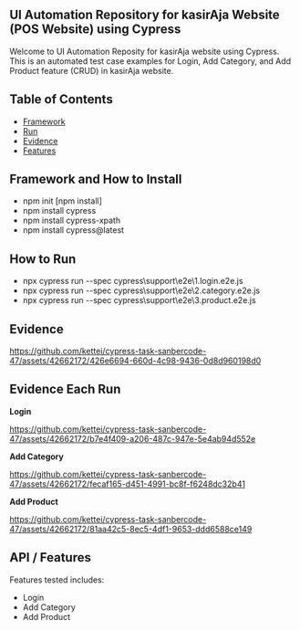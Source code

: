 
## UI Automation Repository for kasirAja Website (POS Website) using Cypress
Welcome to UI Automation Reposity for kasirAja website using Cypress.  This is an automated test case examples for Login, Add Category, and Add Product feature (CRUD) in kasirAja website. 

## Table of Contents

- [Framework](#framework)
- [Run](#run)
- [Evidence](#evidence)
- [Features](#features)

## Framework and How to Install
- npm init [npm install]
- npm install cypress
- npm install cypress-xpath
- npm install cypress@latest

## How to Run
- npx cypress run --spec cypress\support\e2e\1.login.e2e.js
- npx cypress run --spec cypress\support\e2e\2.category.e2e.js
- npx cypress run --spec cypress\support\e2e\3.product.e2e.js

## Evidence

https://github.com/kettei/cypress-task-sanbercode-47/assets/42662172/426e6694-660d-4c98-9436-0d8d960198d0

## Evidence Each Run

**Login**

https://github.com/kettei/cypress-task-sanbercode-47/assets/42662172/b7e4f409-a206-487c-947e-5e4ab94d552e

**Add Category**

https://github.com/kettei/cypress-task-sanbercode-47/assets/42662172/fecaf165-d451-4991-bc8f-f6248dc32b41

**Add Product**

https://github.com/kettei/cypress-task-sanbercode-47/assets/42662172/81aa42c5-8ec5-4df1-9653-ddd6588ce149

## API / Features
Features tested includes:
- Login
- Add Category
- Add Product

